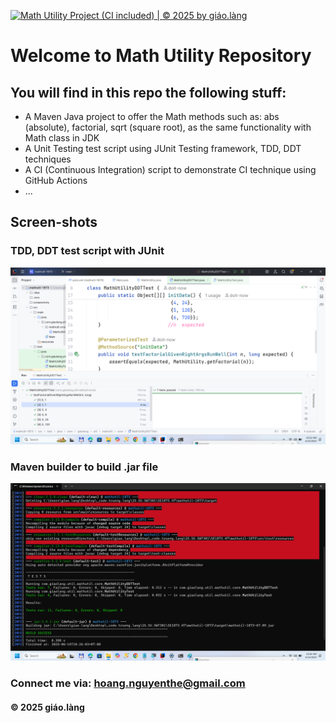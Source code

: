 [![Math Utility Project (CI included) | © 2025 by giáo.làng](https://github.com/doit-now/mathutil-1873/actions/workflows/ngoctrinh-cirunner.yml/badge.svg)](https://github.com/doit-now/mathutil-1873/actions/workflows/ngoctrinh-cirunner.yml)


# Welcome to Math Utility Repository

## You will find in this repo the following stuff:

* A Maven Java project to offer the Math methods such as: abs (absolute), factorial, sqrt (square root), as the same functionality with Math class in JDK
* A Unit Testing test script using JUnit Testing framework, TDD, DDT techniques
* A CI (Continuous Integration) script to demonstrate CI technique using GitHub Actions
* ...

## Screen-shots

### TDD, DDT test script with JUnit
![TDD, DDT with JUnit](https://github.com/doit-now/mathutil-1873/blob/main/screenshots/JUnit%20with%20TDD%20DDT.png)

### Maven builder to build .jar file
![Maven builder](https://github.com/doit-now/mathutil-1873/blob/main/screenshots/Maven%20Builder.png)

### Connect me via: hoang.nguyenthe@gmail.com

#### &#169; 2025 giáo.làng

  